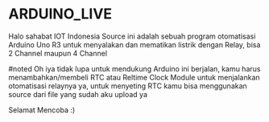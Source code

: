 # ARDUINO_LIVE
Halo sahabat IOT Indonesia
Source ini adalah sebuah program otomatisasi Arduino Uno R3 untuk menyalakan dan mematikan listrik dengan Relay, bisa 2 Channel maupun 4 Channel

#noted
Oh iya tidak lupa untuk mendukung Arduino ini berjalan, kamu harus menambahkan/membeli RTC atau Reltime Clock Module untuk menjalankan otomatisasi relaynya ya, untuk menyeting RTC kamu bisa menggunakan source dari file yang sudah aku upload ya

Selamat Mencoba :)
